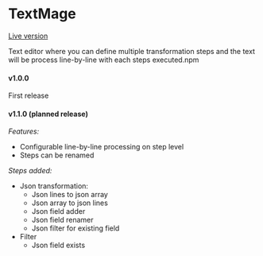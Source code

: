 # TextMage

[Live version](https://textmage.zolikon.com)

Text editor where you can define multiple transformation steps and the text will be process line-by-line with each steps executed.npm

#### v1.0.0
First release

#### v1.1.0 (planned release)
_Features:_

- Configurable line-by-line processing on step level
- Steps can be renamed

_Steps added:_

- Json transformation:
  - Json lines to json array
  - Json array to json lines
  - Json field adder
  - Json field renamer
  - Json filter for existing field
- Filter
  - Json field exists
